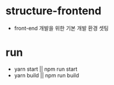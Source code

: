  structure-frontend
==========================
* front-end 개발을 위한 기본 개발 환경 셋팅

 run
==========================
* yarn start || npm run start
* yarn build  || npm run build

